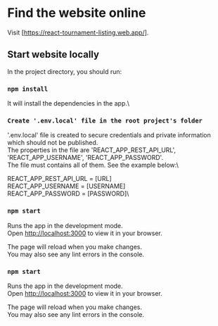 # Find the website online

Visit [https://react-tournament-listing.web.app/].

## Start website locally

In the project directory, you should run:

### `npm install`

It will install the dependencies in the app.\

### `Create '.env.local' file in the root project's folder`

'.env.local' file is created to secure credentials and private information which should not be published.\
The properties in the file are 'REACT_APP_REST_API_URL', 'REACT_APP_USERNAME', 'REACT_APP_PASSWORD'.\
The file must contains all of them. See the example below:\

REACT_APP_REST_API_URL = [URL]\
REACT_APP_USERNAME = [USERNAME]\
REACT_APP_PASSWORD = [PASSWORD]\

### `npm start`

Runs the app in the development mode.\
Open [http://localhost:3000](http://localhost:3000) to view it in your browser.

The page will reload when you make changes.\
You may also see any lint errors in the console.

### `npm start`

Runs the app in the development mode.\
Open [http://localhost:3000](http://localhost:3000) to view it in your browser.

The page will reload when you make changes.\
You may also see any lint errors in the console.


